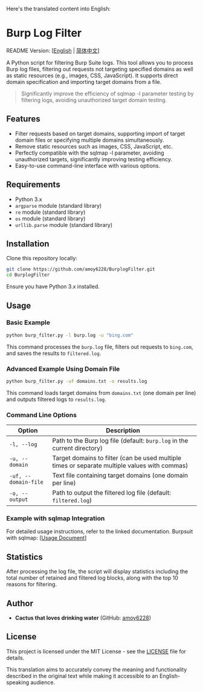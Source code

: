 Here's the translated content into English:

# Burp Log Filter
README Version: \[[English](README.md) | [简体中文](README_CN.md)\]

A Python script for filtering Burp Suite logs. This tool allows you to process Burp log files, filtering out requests not targeting specified domains as well as static resources (e.g., images, CSS, JavaScript). It supports direct domain specification and importing target domains from a file.

> Significantly improve the efficiency of sqlmap -l parameter testing by filtering logs, avoiding unauthorized target domain testing.

## Features

- Filter requests based on target domains, supporting import of target domain files or specifying multiple domains simultaneously.
- Remove static resources such as images, CSS, JavaScript, etc.
- Perfectly compatible with the sqlmap -l parameter, avoiding unauthorized targets, significantly improving testing efficiency.
- Easy-to-use command-line interface with various options.

## Requirements

- Python 3.x
- `argparse` module (standard library)
- `re` module (standard library)
- `os` module (standard library)
- `urllib.parse` module (standard library)

## Installation

Clone this repository locally:

```bash
git clone https://github.com/amoy6228/BurplogFilter.git
cd BurplogFilter
```

Ensure you have Python 3.x installed.

## Usage

### Basic Example

```bash
python burp_filter.py -l burp.log -u "bing.com"
```

This command processes the `burp.log` file, filters out requests to `bing.com`, and saves the results to `filtered.log`.

### Advanced Example Using Domain File

```bash
python burp_filter.py -uf domains.txt -o results.log
```

This command loads target domains from `domains.txt` (one domain per line) and outputs filtered logs to `results.log`.

### Command Line Options

| Option                 | Description                                                 |
| ---------------------- | ------------------------------------------------------------ |
| `-l, --log`            | Path to the Burp log file (default: `burp.log` in the current directory) |
| `-u, --domain`         | Target domains to filter (can be used multiple times or separate multiple values with commas) |
| `-uf, --domain-file`   | Text file containing target domains (one domain per line)    |
| `-o, --output`         | Path to output the filtered log file (default: `filtered.log`) |

### Example with sqlmap Integration

For detailed usage instructions, refer to the linked documentation.
Burpsuit with sqlmap: \[[Usage Document](example/Burp_with_sqlmap.md)\]

## Statistics

After processing the log file, the script will display statistics including the total number of retained and filtered log blocks, along with the top 10 reasons for filtering.

## Author

- **Cactus that loves drinking water** (GitHub: [amoy6228](https://github.com/amoy6228))

## License

This project is licensed under the MIT License - see the [LICENSE](https://github.com/amoy6228/BurplogFilter/blob/main/LICENSE) file for details. 

This translation aims to accurately convey the meaning and functionality described in the original text while making it accessible to an English-speaking audience.
